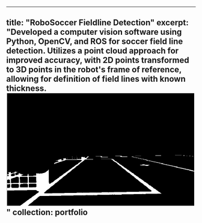 
---
title: "RoboSoccer Fieldline Detection"
excerpt: "Developed a computer vision software using Python, OpenCV, and ROS for soccer field line detection. Utilizes a point cloud approach for improved accuracy, with 2D points transformed to 3D points in the robot's frame of reference, allowing for definition of field lines with known thickness.<br/><img src='/images/field_lines.png' height='300' width='500' >"
collection: portfolio
---

